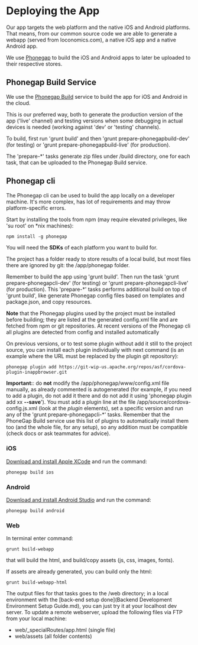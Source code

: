 # Deploying the App
Our app targets the web platform and the native iOS and Android platforms. That means, from our common source code we are able to generate a webapp (served from loconomics.com), a native iOS app and a native Android app.

We use [Phonegap](http://phonegap.com/) to build the iOS and Android apps to later be uploaded to their respective stores.

## Phonegap Build Service
We use the [Phonegap Build](https://build.phonegap.com/) service to build the app for iOS and Android in the cloud.

This is our preferred way, both to generate the production version of the app ('live' channel) and testing versions when some debugging in actual devices is needed (working against 'dev' or 'testing' channels).

To build, first run 'grunt build' and then 'grunt prepare-phonegapbuild-dev' (for testing) or 'grunt prepare-phonegapbuild-live' (for production).

The 'prepare-*' tasks generate zip files under /build directory, one for each task, that can be uploaded to the Phonegap Build service.

## Phonegap cli
The Phonegap cli can be used to build the app locally on a developer machine. It's more complex, has lot of requirements and may throw platform-specific errors.

Start by installing the tools from npm (may require elevated privileges, like 'su root' on \*nix machines):
```
npm install -g phonegap
```

You will need the **SDKs** of each platform you want to build for.

The project has a folder ready to store results of a local build, but most files there are ignored by git: the /app/phonegap folder.

Remember to build the app using 'grunt build'.
Then run the task 'grunt prepare-phonegapcli-dev' (for testing) or 'grunt prepare-phonegapcli-live' (for production).
This 'prepare-*' tasks performs additional build on top of 'grunt build', like
generate Phonegap config files based on templates and package.json, and copy resources.


**Note** that the Phonegap plugins used by the project must be installed before building; they are listed at the generated config.xml file and are fetched from npm or git repositories.
At recent versions of the Phonegap cli all plugins are detected from config and installed automatically

On previous versions, or to test some plugin without add it still to the project source, you can install each plugin individually with next command (is an example where the URL must be replaced by the plugin git repository):
```
phonegap plugin add https://git-wip-us.apache.org/repos/asf/cordova-plugin-inappbrowser.git
```

**Important:**: do **not** modify the /app/phonegap/www/config.xml file manually, as already commented is autogenerated (for example, if you need to add a plugin, do not add it there and do not add it using 'phonegap plugin add xx **--save**'). You must add a plugin line at the file /app/source/cordova-config.js.xml (look at the *plugin* elements), set a specific version and run any of the 'grunt prepare-phonegapcli-*' tasks. Remember that the PhoneGap Build service use this list of plugins to automatically install them too (and the whole file, for any setup), so any addition must be compatible (check docs or ask teammates for advice).

### iOS
[Download and install Apple XCode](https://itunes.apple.com/us/app/xcode/id497799835?mt=12) and run the command:
```
phonegap build ios
```

### Android
[Download and install Android Studio](https://developer.android.com/studio/index.html) and run the command:
```
phonegap build android
```

### Web
In terminal enter command:
```
grunt build-webapp
```
that will build the html, and build/copy assets (js, css, images, fonts).

If assets are already generated, you can build only the html:
```
grunt build-webapp-html
```

The output files for that tasks goes to the /web directory; in a local environment with the [back-end setup done](Backend Development Environment Setup Guide.md), you can just try it at your localhost dev server.
To update a remote webserver, upload the following files via FTP from your local machine:
- web/_specialRoutes/app.html (single file)
- web/assets (all folder contents)
